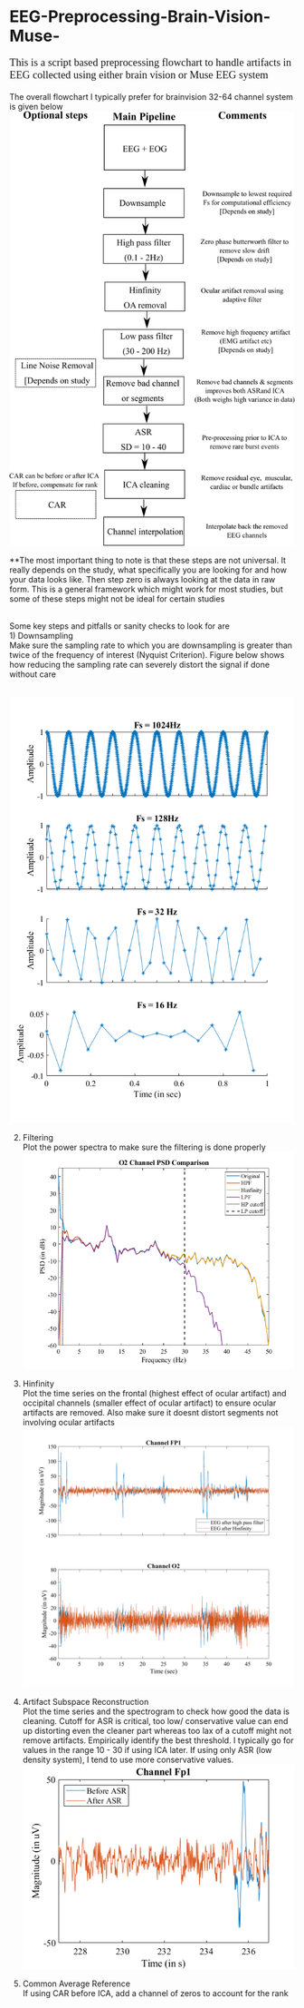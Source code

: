 # EEG-Preprocessing-Brain-Vision-Muse-
<p style="font-family: Garamond; font-size:14pt; font-style:normal">
This is a script based preprocessing flowchart to handle artifacts in EEG collected using either brain vision or Muse EEG system

The overall flowchart I typically prefer for brainvision 32-64 channel system is given below <br/><img src='/images/flowchart.png'>

 **The most important thing to note is that these steps are not universal. It really depends on the study, what specifically you are looking for and how your data looks like. Then step zero is always looking at the data in raw form. This is a general framework which might work for most studies, but some of these steps might not be ideal for certain studies 


<br/>
Some key steps and pitfalls or sanity checks to look for are<br/>
1) Downsampling <br/>
Make sure the sampling rate to which you are downsampling is greater than twice of the frequency of interest (Nyquist Criterion). Figure below shows how reducing the sampling rate can severely distort the signal if done without care

<br/><img src='/images/downsample.png'>

2) Filtering <br/>
Plot the power spectra to make sure the filtering is done properly 
<br/><img src='/images/filter.png'>

3) Hinfinity <br/>
Plot the time series on the frontal (highest effect of ocular artifact) and occipital channels (smaller effect of ocular artifact) to ensure ocular artifacts are removed. Also make sure it doesnt distort segments not involving ocular artifacts
<br/><img src='/images/hinfinity.png'>


3) Artifact Subspace Reconstruction <br/>
Plot the time series and the spectrogram to check how good the data is cleaning. Cutoff for ASR is critical, too low/ conservative value can end up distorting even the cleaner part whereas too lax of a cutoff might not remove artifacts. Empirically identify the best threshold. I typically go for values in the range 10 - 30 if using ICA later. If using only ASR (low density system), I tend to use more conservative values. 
<br/><img src='/images/asr.png'>


3) Common Average Reference <br/>
If using CAR before ICA, add a channel of zeros to account for the rank 

